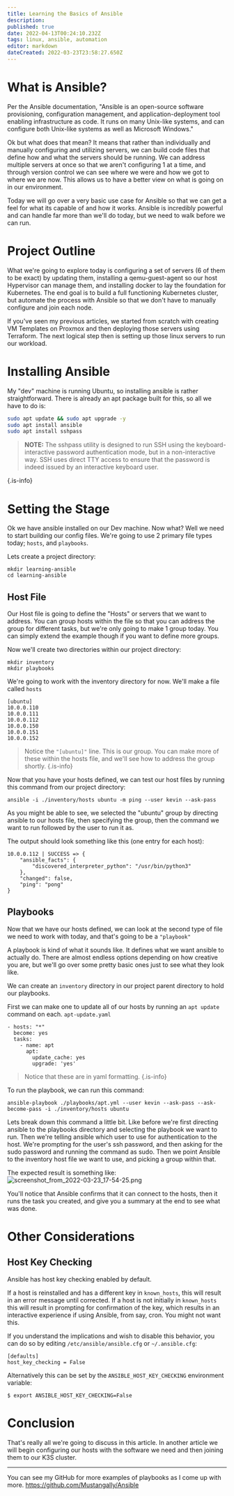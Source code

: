 ```yaml
---
title: Learning the Basics of Ansible
description: 
published: true
date: 2022-04-13T00:24:10.232Z
tags: linux, ansible, automation
editor: markdown
dateCreated: 2022-03-23T23:58:27.650Z
---
```


# What is Ansible?
Per the Ansible documentation, "Ansible is an open-source software provisioning, configuration management, and application-deployment tool enabling infrastructure as code. It runs on many Unix-like systems, and can configure both Unix-like systems as well as Microsoft Windows."

Ok but what does that mean? It means that rather than individually and manually configuring and utilizing servers, we can build code files that define how and what the servers should be running. We can address multiple servers at once so that we aren't configuring 1 at a time, and through version control we can see where we were and how we got to where we are now. This allows us to have a better view on what is going on in our environment.

Today we will go over a very basic use case for Ansible so that we can get a feel for what its capable of and how it works. Ansible is incredibly powerful and can handle far more than we'll do today, but we need to walk before we can run.

# Project Outline

What we're going to explore today is configuring a set of servers (6 of them to be exact) by updating them, installing a qemu-guest-agent so our host Hypervisor can manage them, and installing docker to lay the foundation for Kubernetes. The end goal is to build a full functioning Kubernetes cluster, but automate the process with Ansible so that we don't have to manually configure and join each node.

If you've seen my previous articles, we started from scratch with creating VM Templates on Proxmox and then deploying those servers using Terraform. The next logical step then is setting up those linux servers to run our workload.

# Installing Ansible

My "dev" machine is running Ubuntu, so installing ansible is rather straightforward. There is already an apt package built for this, so all we have to do is:
```bash
sudo apt update && sudo apt upgrade -y
sudo apt install ansible
sudo apt install sshpass
```

> **NOTE:** The sshpass utility is designed to run SSH using the keyboard-interactive password authentication mode, but in a non-interactive way. SSH uses direct TTY access to ensure that the password is indeed issued by an interactive keyboard user.
> 
{.is-info}

# Setting the Stage

Ok we have ansible installed on our Dev machine. Now what? Well we need to start building our config files. We're going to use 2 primary file types today; `hosts`, and `playbooks`.

Lets create a project directory:
```
mkdir learning-ansible
cd learning-ansible
```

## Host File

Our Host file is going to define the "Hosts" or servers that we want to address. You can group hosts within the file so that you can address the group for different tasks, but we're only going to make 1 group today. You can simply extend the example though if you want to define more groups.

Now we'll create two directories within our project directory:
```
mkdir inventory
mkdir playbooks
```
We're going to work with the inventory directory for now. We'll make a file called `hosts`
```
[ubuntu]
10.0.0.110
10.0.0.111
10.0.0.112
10.0.0.150
10.0.0.151
10.0.0.152
```
> Notice the `"[ubuntu]"` line. This is our group. You can make more of these within the hosts file, and we'll see how to address the group shortly.
{.is-info}

Now that you have your hosts defined, we can test our host files by running this command from our project directory:
```
ansible -i ./inventory/hosts ubuntu -m ping --user kevin --ask-pass
```

As you might be able to see, we selected the "ubuntu" group by directing ansible to our hosts file, then specifying the group, then the command we want to run followed by the user to run it as.

The output should look something like this (one entry for each host):
```
10.0.0.112 | SUCCESS => {
    "ansible_facts": {
        "discovered_interpreter_python": "/usr/bin/python3"
    },
    "changed": false,
    "ping": "pong"
}
```

## Playbooks

Now that we have our hosts defined, we can look at the second type of file we need to work with today, and that's going to be a `"playbook"`

A playbook is kind of what it sounds like. It defines what we want ansible to actually do. There are almost endless options depending on how creative you are, but we'll go over some pretty basic ones just to see what they look like.

We can create an `inventory` directory in our project parent directory to hold our playbooks.

First we can make one to update all of our hosts by running an `apt update` command on each.
`apt-update.yaml`
```
- hosts: "*"
  become: yes
  tasks:
    - name: apt
      apt:
        update_cache: yes
        upgrade: 'yes'
```
> Notice that these are in yaml formatting.
{.is-info}

To run the playbook, we can run this command:
```
ansible-playbook ./playbooks/apt.yml --user kevin --ask-pass --ask-become-pass -i ./inventory/hosts ubuntu
```
Lets break down this command a little bit. Like before we're first directing ansible to the playbooks directory and selecting the playbook we want to run. Then we're telling ansible which user to use for authentication to the host. We're prompting for the user's ssh password, and then asking for the sudo password and running the command as sudo. Then we point Ansible to the inventory host file we want to use, and picking a group within that.

The expected result is something like:
![screenshot_from_2022-03-23_17-54-25.png](/screenshot_from_2022-03-23_17-54-25.png)

You'll notice that Ansible confirms that it can connect to the hosts, then it runs the task you created, and give you a summary at the end to see what was done.

# Other Considerations

## Host Key Checking
Ansible has host key checking enabled by default.

If a host is reinstalled and has a different key in `known_hosts`, this will result in an error message until corrected. If a host is not initially in `known_hosts` this will result in prompting for confirmation of the key, which results in an interactive experience if using Ansible, from say, cron. You might not want this.

If you understand the implications and wish to disable this behavior, you can do so by editing `/etc/ansible/ansible.cfg` or `~/.ansible.cfg`:
```
[defaults]
host_key_checking = False
```
Alternatively this can be set by the `ANSIBLE_HOST_KEY_CHECKING` environment variable:

`$ export ANSIBLE_HOST_KEY_CHECKING=False`

# Conclusion

That's really all we're going to discuss in this article. In another article we will begin configuring our hosts with the software we need and then joining them to our K3S cluster.

---

You can see my GitHub for more examples of playbooks as I come up with more.
https://github.com/Mustangally/Ansible